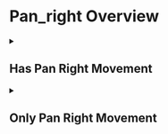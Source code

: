# Pan_right Overview

<details>
<summary><h2>Has Pan Right Movement</h2></summary>


<h3>🔵 Label Name:</h3>
<code>has_pan_right</code>


<h3>📖 Definition:</h3>
Does the camera pan right in the scene?

<details>
<summary><h4> Question (Definition)</h4></summary>

- Does the camera pan rightward in the scene?

- Does the camera pan from left to right?

- Does the camera pan rightward?

- Is the camera panning right in the scene?

- Is the camera panning rightward?

- Is the camera panning from left to right?

- Does the camera execute a pan movement to the right?

</details>

<details>
<summary><h4> Alternative Question</h4></summary>

- Does the camera pan right (not move/truck right)?

- Does the shot feature a camera pan to the right (rotating, not moving sideways)?

- Is the camera rotating right on its axis (not trucking right)?

- Is this a rightward panning shot?

- Is this a right panning motion (not lateral movement)?

- Is the camera rotating to the right?

- Does the view shift from left to right?

- Is the camera turning rightward?

- Does the camera sweep to the right?

- Is the camera swiveling right?

- Is the camera pivoting right?

- Does the camera move horizontally from left to right?

- Is this a horizontal camera movement from left to right?

</details>

<details>
<summary><h4> Prompt (Definition)</h4></summary>

- A shot where the camera pans right.

- A shot where the camera pans rightward.

- A shot where the camera pans from left to right.

- The camera pans rightward.

- The camera pans right in the scene.

- The camera pans from left to right.

- A video featuring a rightward panning movement.

</details>

<details>
<summary><h4> Alternative Prompt</h4></summary>

- A scene where the camera pans right (not trucks/moves right).

- A shot with a right panning motion (camera rotating, not moving sideways).

- A video where the camera rotates right on its axis, not trucking right.

- A scene featuring a right panning camera movement (not lateral movement).

- A shot where the camera pans right without sideways translation.

- A video demonstrating a pure right panning motion (rotating, not trucking).

- A scene where the camera rotates to the right.

- A shot where the view shifts from left to right.

- A video where the camera turns rightward.

- A scene where the camera sweeps to the right.

- A shot with rightward camera rotation.

- A video where the camera swivels right.

- A scene where the camera pivots right.

- A shot with horizontal camera movement from left to right.

</details>

<h4>🟢 Positive:</h4>
<code>self.cam_motion.pan_right</code>

<h4>🔴 Negative:</h4>
<code>not self.cam_motion.pan_right and self.cam_motion.steadiness not in ['unsteady','very_unsteady']</code>

<details>
<summary><h4>🔴 Negative (Easy)</h4></summary>

- <b>panning_left</b>: <code>self.cam_motion.camera_movement in ['major_simple','major_complex'] and self.cam_motion.camera_pan == 'left' and self.cam_motion.steadiness not in ['unsteady','very_unsteady']</code>

</details>

<details>
<summary><h4>🔴 Negative (Hard)</h4></summary>

- <b>moving_right</b>: <code>self.cam_motion.camera_movement in ['major_simple'] and self.cam_motion.camera_pan != 'right' and self.cam_motion.camera_left_right == 'right' and self.cam_motion.steadiness not in ['unsteady','very_unsteady']</code>

</details>

</details>

<details>
<summary><h2>Only Pan Right Movement</h2></summary>


<h3>🔵 Label Name:</h3>
<code>only_pan_right</code>


<h3>📖 Definition:</h3>
Does the camera only pan from left to right?

<details>
<summary><h4> Question (Definition)</h4></summary>

- Does the camera only pan right in the scene, without any other camera movements?

- Does the camera only pan rightward, without any other camera movements?

- Does the camera only pan rightward?

- Is this a rightward panning shot?

- Is this a panning shot from left to right?

- Is the camera only panning rightward?

- Is the camera movement purely a rightward pan?

- Is this exclusively a right panning shot?

- Does the camera only execute a pan movement to the right?

- Is this purely a right panning motion (no trucking or other movements)?

- Does the shot feature only a camera pan to the right (rotating, not moving sideways)?

- Is the camera only rotating right on its axis (no trucking or other movements)?

</details>

<details>
<summary><h4> Alternative Question</h4></summary>

- Is the camera only rotating to the right?

- Does the camera just turn rightward?

- Is the movement limited to a right rotation?

- Is this just a rightward sweep of the camera?

- Is the camera only swiveling right?

- Is the camera just pivoting right?

- Is this strictly a horizontal movement from left to right?

- Does the camera only move horizontally from left to right?

</details>

<details>
<summary><h4> Prompt (Definition)</h4></summary>

- A shot where the camera only pans right.

- A shot where the camera only pans rightward.

- A shot where the camera only pans from left to right.

- The camera only pans rightward.

- The camera only pans right in the scene.

- The camera only pans from left to right.

- A scene where the camera pans right only (not trucks/moves right).

- A video with pure right panning motion (rotating only, no translation).

- A shot with a right panning motion (camera rotating, not moving sideways).

- A video where the camera only rotates right on its axis.

- A shot demonstrating exclusively right panning motion (no trucking).

</details>

<details>
<summary><h4> Alternative Prompt</h4></summary>

- A video featuring exclusively rightward panning movement.

- A video featuring a rightward panning movement.

- A scene with only a right panning motion (no trucking or other movements).

- A shot containing only a rightward pan (camera rotating, not moving sideways).

- A scene with nothing but a right panning camera movement (no lateral movement).

- A scene where the camera only rotates to the right.

- A shot with just a rightward turning motion.

- A video showing only a right sweeping movement.

- A scene limited to rightward camera rotation.

- A shot where the camera just swivels right.

- A video where the camera only pivots right.

- A scene with just horizontal camera movement from left to right.

</details>

<h4>🟢 Positive:</h4>
<code>self.cam_motion.pan_right and self.cam_motion.camera_movement == 'major_simple' and self.cam_motion.check_if_no_motion_cam_frame(exclude=['pan']) and self.cam_motion.steadiness not in ['unsteady','very_unsteady']</code>

<h4>🔴 Negative:</h4>
<code>not (self.cam_motion.pan_right and self.cam_motion.check_if_no_motion_cam_frame(exclude=['pan']))</code>

<details>
<summary><h4>🔴 Negative (Easy)</h4></summary>

- <b>only_panning_left</b>: <code>self.cam_motion.camera_movement == 'major_simple' and self.cam_motion.camera_pan == 'left' and self.cam_motion.check_if_no_motion(exclude=['pan']) and self.cam_motion.steadiness not in ['unsteady','very_unsteady']</code>

</details>

<details>
<summary><h4>🔴 Negative (Hard)</h4></summary>

- <b>pan_right_with_other</b>: <code>self.cam_motion.camera_movement == 'major_simple' and self.cam_motion.camera_pan == 'right' and not self.cam_motion.check_if_no_motion(exclude=['pan'])</code>

</details>

</details>
